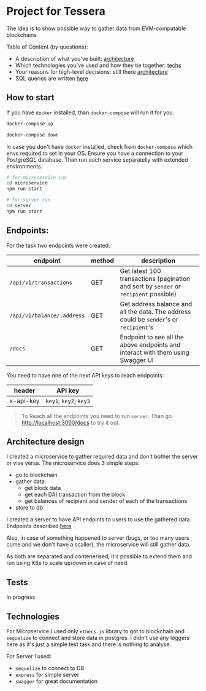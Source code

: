 # Project for Tessera

The idea is to show possible way to gather data from EVM-compatable blockchains

Table of Content (by questions):

- A description of what you've built: [architecture](#architecture-design)
- Which technologies you've used and how they tie together: [techs](#Technologies)
- Your reasons for high-level decisions: still there [architecture](#architecture-design)
- SQL queries are written [here](./request.sql)

## How to start

If you have `docker` installed, than `docker-compose` will run it for you.

```sh
docker-compose up

docker-compose down
```

In case you don't have `docker` installed, check from `docker-compose` which envs required to set in your OS.
Ensure you have a connection to your PostgreSQL database.
Than run each service separatelly with extended environments.

```sh
# for microservice run
cd microservice
npm run start

# for server run
cd server
npm run start
```

## Endpoints:

For the task two endpoints were created:

| endpoint                   | method | description                                                                            |
| -------------------------- | ------ | -------------------------------------------------------------------------------------- |
| `/api/v1/transactions`     | GET    | Get latest 100 transactions (pagination and sort by `sender` or `recipient` possible)  |
| `/api/v1/balance/:address` | GET    | Get address balance and all the data. The address could be `sender`'s or `recipient`'s |
| `/docs`                    | GET    | Endpoint to see all the above endpoints and interact with them using Swagger UI        |

You need to have one of the next API keys to reach endpoints:

| header    | API key                |
| --------- | ---------------------- |
| x-api-key | `key1`, `key2`, `key3` |

> To Reach all the endpoints you need to run `server`. Than go [http://localhost:3000/docs](http://localhost:3000/docs) to try it out.

## Architecture design

I created a microservice to gather required data and don't bother the server or vise versa. The microservice does 3 simple steps:

- go to blockchain
- gather data:
  - get block data
  - get each DAI transaction from the block
  - get balances of recipient and sender of each of the transactions
- store to db

I created a server to have API endpints to users to use the gathered data. Endpoints described [here](#endpoints)

Also, in case of something happened to server (bugs, or too many users come and we don't have a scaller), the microservice will still gather data.

As both are separated and contenerised, it's possible to extend them and run using K8s to scale up/down in case of need.

## Tests

In progress

## Technologies

For Microservice I used only `ethers.js` library to got to blockchain and `sequelize` to connect and store data in postgres. I didn't use any loggers here as it's just a simple test task and there is nothing to analyse.

For Server I used:

- `sequelize` to connect to DB
- `express` for simple server
- `swagger` for great documentation
